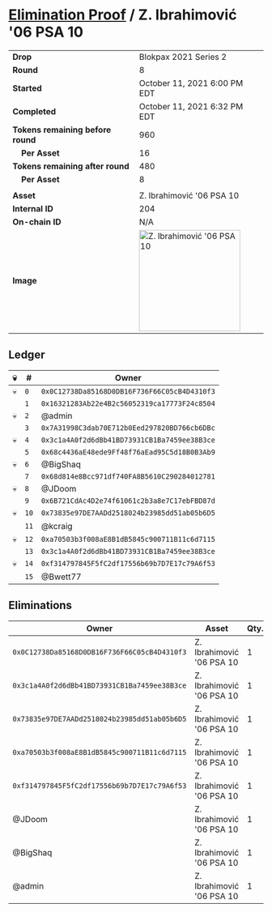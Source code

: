 # [Elimination Proof](./readme.md) / Z. Ibrahimović &#039;06 PSA 10

|||
|---|---|
| **Drop** | Blokpax 2021 Series 2 |
| **Round** | 8 |
| **Started** | October 11, 2021 6:00 PM EDT |
| **Completed** | October 11, 2021 6:32 PM EDT |
| **Tokens remaining before round** | 960 |
| **&nbsp;&nbsp;&nbsp;&nbsp;Per Asset** | 16 |
| **Tokens remaining after round** | 480 |
| **&nbsp;&nbsp;&nbsp;&nbsp;Per Asset** | 8 |
| | |
| **Asset** | Z. Ibrahimović &#039;06 PSA 10 |
| **Internal ID** | 204 |
| **On-chain ID** | N/A |
| **Image** | <img src="https://tcdn.blokpax.com/9484ebfa-63bc-47ea-a383-411f668dbec4/2a27976226e75d10fe028e95d06b47f62c47a3d66e4ffc5b4442f0855827f3ee.jpg" height="200" alt="Z. Ibrahimović &#039;06 PSA 10" /> |

## Ledger

| 💀 | # | Owner |
| --- | --- | --- |
| 💀 | `0` | `0x0C12738Da85168D0DB16F736F66C05cB4D4310f3` |
|  | `1` | `0x16321283Ab22e4B2c56052319ca17773F24c8504` |
| 💀 | `2` | @admin |
|  | `3` | `0x7A31998C3dab70E712b0Eed297820BD766cb6DBc` |
| 💀 | `4` | `0x3c1a4A0f2d6dBb41BD73931CB1Ba7459ee38B3ce` |
|  | `5` | `0x68c4436aE48ede9Ff48f76aEad95C5d18B0B3Ab9` |
| 💀 | `6` | @BigShaq |
|  | `7` | `0x68d814e8Bcc971df740FA8B5610C290284012781` |
| 💀 | `8` | @JDoom |
|  | `9` | `0x6B721CdAc4D2e74f61061c2b3a8e7C17ebFBD87d` |
| 💀 | `10` | `0x73835e97DE7AADd2518024b23985dd51ab05b6D5` |
|  | `11` | @kcraig |
| 💀 | `12` | `0xa70503b3f008aE8B1dB5845c900711B11c6d7115` |
|  | `13` | `0x3c1a4A0f2d6dBb41BD73931CB1Ba7459ee38B3ce` |
| 💀 | `14` | `0xf314797845F5fC2df17556b69b7D7E17c79A6f53` |
|  | `15` | @Bwett77 |


## Eliminations

| Owner | Asset | Qty. | Transaction |
| --- | --- | --- | --- |
| `0x0C12738Da85168D0DB16F736F66C05cB4D4310f3` | Z. Ibrahimović '06 PSA 10 | 1 | [Polygonscan](https://polygonscan.com/tx/0x66c1440cf590bcf76a3ec30076b67b696dbd534be3a11f2bf59365a143b65cc1) |
| `0x3c1a4A0f2d6dBb41BD73931CB1Ba7459ee38B3ce` | Z. Ibrahimović '06 PSA 10 | 1 | [Polygonscan](https://polygonscan.com/tx/0x9b475d5d38116d1cea5ec943d21cea82e9860ed05a8aa17c7385892598a0cbae) |
| `0x73835e97DE7AADd2518024b23985dd51ab05b6D5` | Z. Ibrahimović '06 PSA 10 | 1 | [Polygonscan](https://polygonscan.com/tx/0xc6defe4a3d1eea13e2f626ad0a9627937576a07425e748048afae9f0a6bfdb4d) |
| `0xa70503b3f008aE8B1dB5845c900711B11c6d7115` | Z. Ibrahimović '06 PSA 10 | 1 | [Polygonscan](https://polygonscan.com/tx/0x1626187eb9d5f8be0ac6b78be602027a4136ff967850e67cf2aae6365210e624) |
| `0xf314797845F5fC2df17556b69b7D7E17c79A6f53` | Z. Ibrahimović '06 PSA 10 | 1 | [Polygonscan](https://polygonscan.com/tx/0x14f22f5852ca0702ece614ded12c72d06d845d9f53d894e746c58d416f41e38f) |
| @JDoom | Z. Ibrahimović '06 PSA 10 | 1 | [Polygonscan](https://polygonscan.com/tx/0xcda183a66172133605c0cee89c3f34437abdefa2f30ef1988737eed69a267c15) |
| @BigShaq | Z. Ibrahimović '06 PSA 10 | 1 | [Polygonscan](https://polygonscan.com/tx/0x49c4d78e86aee1ca903fb1e459afc78d403e6bcaa7da774a07ee3017e26fd82b) |
| @admin | Z. Ibrahimović '06 PSA 10 | 1 | [Polygonscan](https://polygonscan.com/tx/0xe1a811f9fd59a35c724b92382f842585ae26f9c25ce1079e4b0288796d004fe8) |
